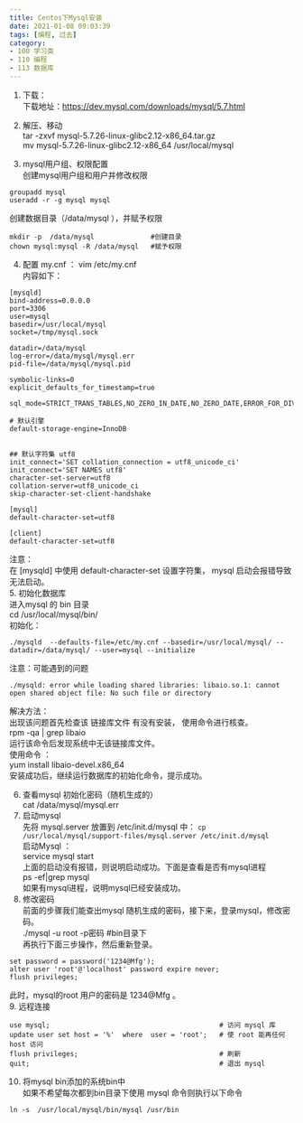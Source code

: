 ```yaml
---
title: Centos下Mysql安装
date: 2021-01-08 09:03:39
tags: [编程, 过去]
category:
- 100 学习类
- 110 编程
- 113 数据库
---
```


1. 下载：  
下载地址：https://dev.mysql.com/downloads/mysql/5.7.html
  
2. 解压、移动  
tar -zxvf mysql-5.7.26-linux-glibc2.12-x86_64.tar.gz    
mv mysql-5.7.26-linux-glibc2.12-x86_64  /usr/local/mysql    
3. mysql用户组、权限配置   
创建mysql用户组和用户并修改权限  
```
groupadd mysql
useradd -r -g mysql mysql
```
创建数据目录（/data/mysql ），并赋予权限  
```
mkdir -p  /data/mysql              #创建目录
chown mysql:mysql -R /data/mysql   #赋予权限
```
4. 配置 my.cnf ：
vim /etc/my.cnf   
内容如下：  
```
[mysqld]
bind-address=0.0.0.0
port=3306
user=mysql
basedir=/usr/local/mysql
socket=/tmp/mysql.sock

datadir=/data/mysql
log-error=/data/mysql/mysql.err
pid-file=/data/mysql/mysql.pid

symbolic-links=0
explicit_defaults_for_timestamp=true

sql_mode=STRICT_TRANS_TABLES,NO_ZERO_IN_DATE,NO_ZERO_DATE,ERROR_FOR_DIVISION_BY_ZERO,NO_AUTO_CREATE_USER,NO_ENGINE_SUBSTITUTION

# 默认引擎
default-storage-engine=InnoDB


## 默认字符集 utf8
init_connect='SET collation_connection = utf8_unicode_ci'
init_connect='SET NAMES utf8'
character-set-server=utf8
collation-server=utf8_unicode_ci
skip-character-set-client-handshake

[mysql]
default-character-set=utf8

[client]
default-character-set=utf8
```
注意：  
在 [mysqld] 中使用 default-character-set 设置字符集， mysql 启动会报错导致无法启动。  
5. 初始化数据库  
进入mysql 的 bin 目录  
cd /usr/local/mysql/bin/  
初始化：   
```
./mysqld  --defaults-file=/etc/my.cnf --basedir=/usr/local/mysql/ --datadir=/data/mysql/ --user=mysql --initialize
```
注意：可能遇到的问题
```
./mysqld: error while loading shared libraries: libaio.so.1: cannot open shared object file: No such file or directory
```
解决方法：  
出现该问题首先检查该 链接库文件 有没有安装， 使用命令进行核查。  
rpm -qa | grep libaio  
运行该命令后发现系统中无该链接库文件。   
使用命令 ：  
yum  install  libaio-devel.x86_64    
安装成功后，继续运行数据库的初始化命令，提示成功。  

6. 查看mysql 初始化密码（随机生成的）  
cat /data/mysql/mysql.err   
7. 启动mysql  
先将 mysql.server 放置到 /etc/init.d/mysql 中：   `cp /usr/local/mysql/support-files/mysql.server /etc/init.d/mysql `   
启动Mysql ：   
service mysql start   
上面的启动没有报错，则说明启动成功。下面是查看是否有mysql进程   
ps -ef|grep mysql    
如果有mysql进程，说明mysql已经安装成功。  
8. 修改密码   
前面的步骤我们能查出mysql 随机生成的密码，接下来，登录mysql，修改密码。   
./mysql -u root -p密码      #bin目录下  
再执行下面三步操作，然后重新登录。  
```
set password = password('1234@Mfg');
alter user 'root'@'localhost' password expire never;
flush privileges;                                     
```
此时，mysql的root 用户的密码是 1234@Mfg 。  
9. 远程连接
```
use mysql;                                          # 访问 mysql 库
update user set host = '%'  where  user = 'root';   # 使 root 能再任何 host 访问
flush privileges;                                   # 刷新
quit;                                               # 退出 mysql
```
10. 将mysql bin添加的系统bin中  
如果不希望每次都到bin目录下使用 mysql 命令则执行以下命令  
```
ln -s  /usr/local/mysql/bin/mysql /usr/bin
```










































